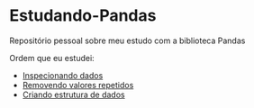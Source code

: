 # Estudando-Pandas
Repositório pessoal sobre meu estudo com a biblioteca Pandas

Ordem que eu estudei:

* [Inspecionando dados](https://github.com/DwarfThief/Estudando-Pandas/blob/master/inspecionando_os_dados.ipynb)
* [Removendo valores repetidos](https://github.com/DwarfThief/Estudando-Pandas/blob/master/Removendo%20valores%20repetidos.ipynb)
* [Criando estrutura de dados](https://github.com/DwarfThief/Estudando-Pandas/blob/master/Criando%20estrutura%20de%20dados.ipynb)